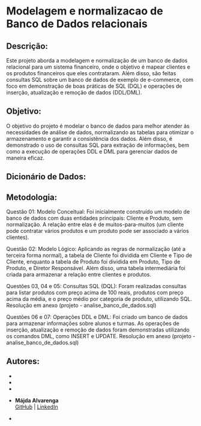# Modelagem e normalizacao de Banco de Dados relacionais

## Descrição:
Este projeto aborda a modelagem e normalização de um banco de dados relacional para um sistema financeiro, onde o objetivo é mapear clientes e os produtos financeiros que eles contrataram. Além disso, são feitas consultas SQL sobre um banco de dados de exemplo de e-commerce, com foco em demonstração de boas práticas de SQL (DQL) e operações de inserção, atualização e remoção de dados (DDL/DML).

## Objetivo:
O objetivo do projeto é modelar o banco de dados para melhor atender às necessidades de análise de dados, normalizando as tabelas para otimizar o armazenamento e garantir a consistência dos dados. Além disso, é demonstrado o uso de consultas SQL para extração de informações, bem como a execução de operações DDL e DML para gerenciar dados de maneira eficaz.

## Dicionário de Dados:


## Metodologia:
Questão 01: Modelo Conceitual:
Foi inicialmente construído um modelo de banco de dados com duas entidades principais: Cliente e Produto, sem normalização. A relação entre elas é de muitos-para-muitos (um cliente pode contratar vários produtos e um produto pode ser associado a vários clientes).

Questão 02: Modelo Lógico:
Aplicando as regras de normalização (até a terceira forma normal), a tabela de Cliente foi dividida em Cliente e Tipo de Cliente, enquanto a tabela de Produto foi dividida em Produto, Tipo de Produto, e Diretor Responsável. Além disso, uma tabela intermediária foi criada para armazenar a relação entre clientes e produtos.

Questões 03, 04 e 05: Consultas SQL (DQL):
Foram realizadas consultas para listar produtos com preço acima de 100 reais, produtos com preço acima da média, e o preço médio por categoria de produto, utilizando SQL. Resolução em anexo (projeto - analise_banco_de_dados.sql)

Questões 06 e 07: Operações DDL e DML:
Foi criado um banco de dados para armazenar informações sobre alunos e turmas. As operações de inserção, atualização e remoção de dados foram demonstradas utilizando os comandos DML, como INSERT e UPDATE. Resolução em anexo (projeto - analise_banco_de_dados.sql)

## Autores:
- 

- 

-


- **Májda Alvarenga**  
  [GitHub](https://github.com/majdaalvarenga) | [LinkedIn](https://www.linkedin.com/in/majdaalvarenga/)


- 
